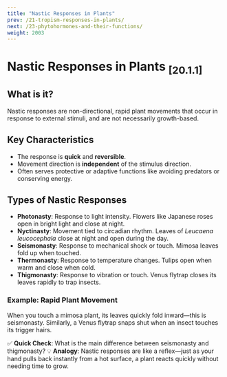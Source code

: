 ```yaml
---
title: "Nastic Responses in Plants"
prev: /21-tropism-responses-in-plants/
next: /23-phytohormones-and-their-functions/
weight: 2003
---
```

# Nastic Responses in Plants <sub>[20.1.1]</sub>
## What is it?
Nastic responses are non-directional, rapid plant movements that occur in response to external stimuli, and are not necessarily growth-based.

## Key Characteristics
- The response is **quick** and **reversible**.
- Movement direction is **independent** of the stimulus direction.
- Often serves protective or adaptive functions like avoiding predators or conserving energy.

## Types of Nastic Responses
- **Photonasty**: Response to light intensity. Flowers like Japanese roses open in bright light and close at night.
- **Nyctinasty**: Movement tied to circadian rhythm. Leaves of *Leucaena leucocephala* close at night and open during the day.
- **Seismonasty**: Response to mechanical shock or touch. Mimosa leaves fold up when touched.
- **Thermonasty**: Response to temperature changes. Tulips open when warm and close when cold.
- **Thigmonasty**: Response to vibration or touch. Venus flytrap closes its leaves rapidly to trap insects.

### Example: Rapid Plant Movement
When you touch a mimosa plant, its leaves quickly fold inward—this is seismonasty. Similarly, a Venus flytrap snaps shut when an insect touches its trigger hairs.

✅ **Quick Check**: What is the main difference between seismonasty and thigmonasty?
💡 **Analogy**: Nastic responses are like a reflex—just as your hand pulls back instantly from a hot surface, a plant reacts quickly without needing time to grow.